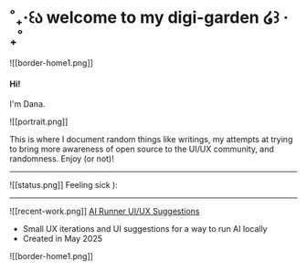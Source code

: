 # ˚₊‧꒰ა welcome to my digi-garden ໒꒱ ‧₊˚

![[border-home1.png]]
#### Hi!
I'm Dana.

![[portrait.png]]

This is where I document random things like writings, my attempts at trying to bring more awareness of open source to the UI/UX community, and randomness. Enjoy (or not)!

---
![[status.png]]
Feeling sick ):

---
![[recent-work.png]]
[AI Runner UI/UX Suggestions](https://github.com/orgs/Capsize-Games/discussions/1677)
- Small UX iterations and UI suggestions for a way to run AI locally
- Created in May 2025

![[border-home1.png]]